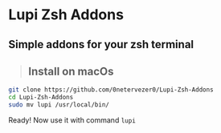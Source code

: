 # Lupi Zsh Addons
## Simple addons for your zsh terminal

> ## Install on macOs

```bash
git clone https://github.com/0netervezer0/Lupi-Zsh-Addons
cd Lupi-Zsh-Addons
sudo mv lupi /usr/local/bin/
```
Ready! Now use it with command ```lupi```
